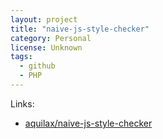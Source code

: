 ```yaml
---
layout: project
title: "naive-js-style-checker"
category: Personal
license: Unknown
tags:
  - github
  - PHP
---
```




Links:


* [aquilax/naive-js-style-checker](https://github.com/aquilax/naive-js-style-checker)
